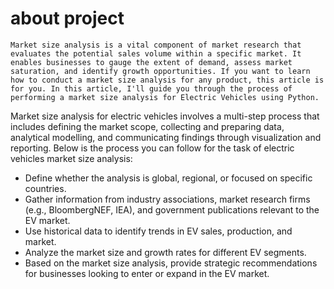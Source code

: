 # about project 

    Market size analysis is a vital component of market research that evaluates the potential sales volume within a specific market. It enables businesses to gauge the extent of demand, assess market saturation, and identify growth opportunities. If you want to learn how to conduct a market size analysis for any product, this article is for you. In this article, I'll guide you through the process of performing a market size analysis for Electric Vehicles using Python.

Market size analysis for electric vehicles involves a multi-step process that includes defining the market scope, collecting and preparing data, analytical modelling, and communicating findings through visualization and reporting. Below is the process you can follow for the task of electric vehicles market size analysis:

- Define whether the analysis is global, regional, or focused on specific countries.
- Gather information from industry associations, market research firms (e.g., BloombergNEF, IEA), and government publications relevant to the EV market.
- Use historical data to identify trends in EV sales, production, and market.
- Analyze the market size and growth rates for different EV segments.
- Based on the market size analysis, provide strategic recommendations for businesses looking to enter or expand in the EV market.
